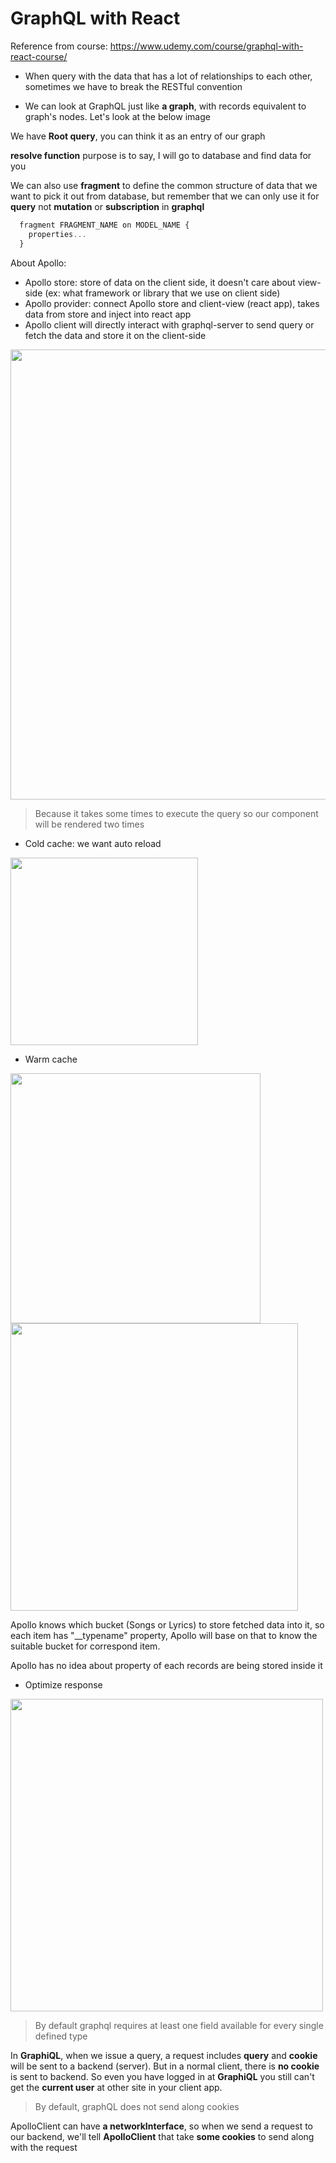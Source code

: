 # GraphQL with React

Reference from course: https://www.udemy.com/course/graphql-with-react-course/

- When query with the data that has a lot of relationships to each other, sometimes we have to break the RESTful convention

- We can look at GraphQL just like **a graph**, with records equivalent to graph's nodes. Let's look at the below image

We have **Root query**, you can think it as an entry of our graph

**resolve function** purpose is to say, I will go to database and find data for you

We can also use **fragment** to define the common structure of data that we want to pick it out from database, but remember that we can only use it for **query** not **mutation** or **subscription** in **graphql**

```javascript
  fragment FRAGMENT_NAME on MODEL_NAME {
    properties...
  }
```

About Apollo:
- Apollo store: store of data on the client side, it doesn't care about view-side (ex: what framework or library that we use on client side)
- Apollo provider: connect Apollo store and client-view (react app), takes data from store and inject into react app
- Apollo client will directly interact with graphql-server to send query or fetch the data and store it on the client-side

<img src="https://user-images.githubusercontent.com/15076665/70850085-bc062300-1ec9-11ea-8bfd-2d0b20167eac.png" width="720">

> Because it takes some times to execute the query so our component will be rendered two times

- Cold cache: we want auto reload

<img src="https://user-images.githubusercontent.com/15076665/70908855-9145d700-204f-11ea-947b-5d71ea94ff5b.png" width="300">

- Warm cache

<img src="https://user-images.githubusercontent.com/15076665/70908880-a1f64d00-204f-11ea-8289-6b66c57c9e42.png" width="400">

<img width="460" src="https://user-images.githubusercontent.com/15076665/71176575-7d97ac00-22ad-11ea-8d3b-ac4316cd38ee.png">

Apollo knows which bucket (Songs or Lyrics) to store fetched data into it, so each item has "__typename" property, Apollo will base on that to know the suitable bucket for correspond item.

Apollo has no idea about property of each records are being stored inside it

- Optimize response

<img width="500" src="https://user-images.githubusercontent.com/15076665/71301597-5ee80100-23e4-11ea-8ef4-4f71f953993a.png">

> By default graphql requires at least one field available for every single defined type

In **GraphiQL**, when we issue a query, a request includes **query** and **cookie** will be sent to a backend (server).
But in a normal client, there is **no cookie** is sent to backend. So even you have logged in at **GraphiQL** you still can't get the **current user** at other site in your client app.

> By default, graphQL does not send along cookies

ApolloClient can have **a networkInterface**, so when we send a request to our backend, we'll tell **ApolloClient** that take **some cookies** to send along with the request